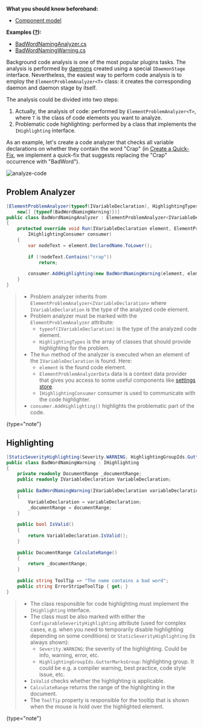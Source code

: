 [//]: # (title: Analyze Code on the Fly)

**What you should know beforehand:**
* [Component model](ObtainComponentsInRuntime.md)

**Examples ([?](HowTo_HowTo.md#sample-solution)):**
* [BadWordNamingAnalyzer.cs](https://github.com/JetBrains/sample-resharper-plugin/blob/master/SampleReSharperPlugin/src/ElementProblemAnalyzer/BadWordNamingAnalyzer.cs)
* [BadWordNamingWarning.cs](https://github.com/JetBrains/sample-resharper-plugin/blob/master/SampleReSharperPlugin/src/ElementProblemAnalyzer/BadWordNamingWarning.cs)

Background code analysis is one of the most popular plugins tasks. The analysis is performed by [daemons](Daemons.md) created using a special `IDaemonStage` interface. Nevertheless, the easiest way to perform code analysis is to employ the `ElementProblemAnalyzer<T>` class: it creates the corresponding daemon and daemon stage by itself.

The analysis could be divided into two steps:
1. Actually, the analysis of code: performed by `ElementProblemAnalyzer<T>`, where `T` is the class of code elements you want to analyze.
1. Problematic code highlighting: performed by a class that implements the `IHighlighting` interface.

As an example, let's create a code analyzer that checks all variable declarations on whether they contain the word "Crap" (in [Create a Quick-Fix](CreateQuickFix.md), we implement a quick-fix that suggests replacing the "Crap" occurrence with "BadWord").

![analyze-code](analyze-code.png)

## Problem Analyzer

```csharp
[ElementProblemAnalyzer(typeof(IVariableDeclaration), HighlightingTypes =
    new[] {typeof(BadWordNamingWarning)})]
public class BadWordNamingAnalyzer : ElementProblemAnalyzer<IVariableDeclaration>
{
    protected override void Run(IVariableDeclaration element, ElementProblemAnalyzerData data,
        IHighlightingConsumer consumer)
    {
        var nodeText = element.DeclaredName.ToLower();            
 
        if (!nodeText.Contains("crap"))
            return;
 
        consumer.AddHighlighting(new BadWordNamingWarning(element, element.NameIdentifier.GetDocumentRange()));
    }
}
```

>
>* Problem analyzer inherits from `ElementProblemAnalyzer<IVariableDeclaration>` where `IVariableDeclaration` is the type of the analyzed code element.
>* Problem analyzer must be marked with the `ElementProblemAnalyzer` attribute:
>    * `typeof(IVariableDeclaration)` is the type of the analyzed code element.
>    * `HighlightingTypes` is the array of classes that should provide highlighting for the problem.
>* The `Run` method of the analyzer is executed when an element of the `IVariableDeclaration` is found. Here:
>    * `element` is the found code element.
>    * `ElementProblemAnalyzerData` data is a context data provider that gives you access to some useful components like [settings store](AddSettingsToOptions.md).
>    * `IHighlightingConsumer` consumer is used to communicate with the code highlighter.
>* `consumer.AddHighlighting()` highlights the problematic part of the code.
>
>
{type="note"}

## Highlighting

```csharp
[StaticSeverityHighlighting(Severity.WARNING, HighlightingGroupIds.GutterMarksGroup)]
public class BadWordNamingWarning : IHighlighting
{
    private readonly DocumentRange _documentRange;
    public readonly IVariableDeclaration VariableDeclaration;
     
    public BadWordNamingWarning(IVariableDeclaration variableDeclaration, DocumentRange documentRange)
    {
        VariableDeclaration = variableDeclaration;
        _documentRange = documentRange;
    }
 
    public bool IsValid()
    {
        return VariableDeclaration.IsValid();
    }
 
    public DocumentRange CalculateRange()
    {
        return _documentRange;
    }
 
    public string ToolTip => "The name contains a bad word";
    public string ErrorStripeToolTip { get; }
}
```

>
>* The class responsible for code highlighting must implement the `IHighlighting` interface.
>* The class must be also marked with either the `ConfigurableSeverityHighlighting` attribute (used for complex cases, e.g. when you need to temporarily disable highlighting depending on some conditions) or  `StaticSeverityHighlighting` (is always shown):
>    * `Severity.WARNING`: the severity of the highlighting. Could be info, warning, error, etc.
>    * `HighlightingGroupIds.GutterMarksGroup`: highlighting group. It could be e.g. a compiler warning, best practice, code style issue, etc.
>* `IsValid` checks whether the highlighting is applicable.
>* `CalculateRange` returns the range of the highlighting in the document.
>* The `ToolTip` property is responsible for the tooltip that is shown when the mouse is hold over the highlighted element.
>
{type="note"}
